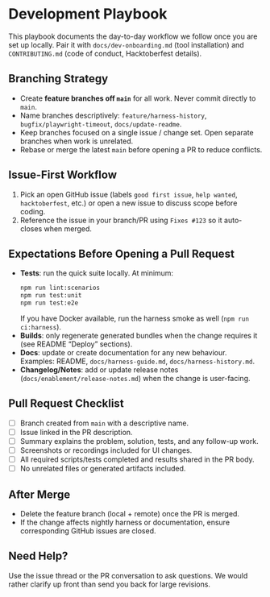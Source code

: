 # Development Playbook

This playbook documents the day-to-day workflow we follow once you are set up locally. Pair it with `docs/dev-onboarding.md` (tool installation) and `CONTRIBUTING.md` (code of conduct, Hacktoberfest details).

## Branching Strategy
- Create **feature branches off `main`** for all work. Never commit directly to `main`.
- Name branches descriptively: `feature/harness-history`, `bugfix/playwright-timeout`, `docs/update-readme`.
- Keep branches focused on a single issue / change set. Open separate branches when work is unrelated.
- Rebase or merge the latest `main` before opening a PR to reduce conflicts.

## Issue-First Workflow
1. Pick an open GitHub issue (labels `good first issue`, `help wanted`, `hacktoberfest`, etc.) or open a new issue to discuss scope before coding.
2. Reference the issue in your branch/PR using `Fixes #123` so it auto-closes when merged.

## Expectations Before Opening a Pull Request
- **Tests**: run the quick suite locally. At minimum:
  ```bash
  npm run lint:scenarios
  npm run test:unit
  npm run test:e2e
  ```
  If you have Docker available, run the harness smoke as well (`npm run ci:harness`).
- **Builds**: only regenerate generated bundles when the change requires it (see README “Deploy” sections).
- **Docs**: update or create documentation for any new behaviour. Examples: README, `docs/harness-guide.md`, `docs/harness-history.md`.
- **Changelog/Notes**: add or update release notes (`docs/enablement/release-notes.md`) when the change is user-facing.

## Pull Request Checklist
- [ ] Branch created from `main` with a descriptive name.
- [ ] Issue linked in the PR description.
- [ ] Summary explains the problem, solution, tests, and any follow-up work.
- [ ] Screenshots or recordings included for UI changes.
- [ ] All required scripts/tests completed and results shared in the PR body.
- [ ] No unrelated files or generated artifacts included.

## After Merge
- Delete the feature branch (local + remote) once the PR is merged.
- If the change affects nightly harness or documentation, ensure corresponding GitHub issues are closed.

## Need Help?
Use the issue thread or the PR conversation to ask questions. We would rather clarify up front than send you back for large revisions.

